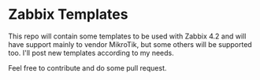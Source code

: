 # Zabbix Templates

This repo will contain some templates to be used with Zabbix 4.2 and will have support mainly to vendor MikroTik, but some others will be supported too. I'll post new templates according to my needs.  

Feel free to contribute and do some pull request.
